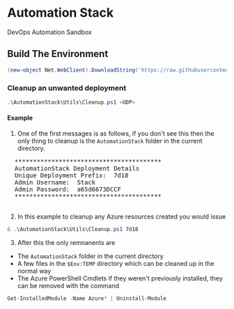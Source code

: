 # Automation Stack
DevOps Automation Sandbox

## Build The Environment

```PowerShell
(new-object Net.WebClient).DownloadString('https://raw.githubusercontent.com/paulmarsy/AutomationStack/master/bootstrap.ps1') | iex
```

### Cleanup an unwanted deployment

```PowerShell
.\AutomationStack\Utils\Cleanup.ps1 <UDP>
```

#### Example

1. One of the first messages is as follows, if you don't see this then the only thing to cleanup is the `AutomationStack` folder in the current directory.
  <pre>
  ****************************************
  AutomationStack Deployment Details
  Unique Deployment Prefix:  7d18
  Admin Username:  Stack
  Admin Password:  a65d6673DCCF
  ****************************************
  </pre>

2. In this example to cleanup any Azure resources created you would issue
  ```PowerShell
  & .\AutomationStack\Utils\Cleanup.ps1 7d18
  ```
  
3. After this the only remnanents are
  * The `AutomationStack` folder in the current directory 
  * A few files in the `$Env:TEMP` directory which can be cleaned up in the normal way
  * The Azure PowerShell Cmdlets if they weren't previously installed, they can be removed with the command

  ```PowerShell
  Get-InstalledModule -Name Azure* | Uninstall-Module
  ```